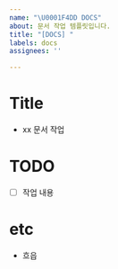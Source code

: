 ```yaml
---
name: "\U0001F4DD DOCS"
about: 문서 작업 템플릿입니다.
title: "[DOCS] "
labels: docs
assignees: ''

---
```


# Title

- xx 문서 작업

# TODO

- [ ] 작업 내용

# etc

- 흐읍
